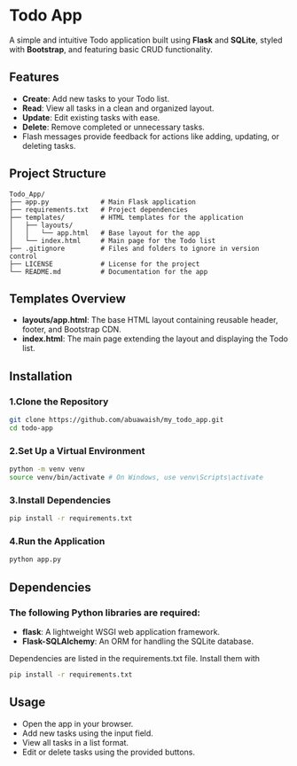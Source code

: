 # Todo App

A simple and intuitive Todo application built using **Flask** and **SQLite**, styled with **Bootstrap**, and featuring basic CRUD functionality.

## Features

- **Create**: Add new tasks to your Todo list.
- **Read**: View all tasks in a clean and organized layout.
- **Update**: Edit existing tasks with ease.
- **Delete**: Remove completed or unnecessary tasks.
- Flash messages provide feedback for actions like adding, updating, or deleting tasks.

## Project Structure

```plaintext
Todo_App/ 
├── app.py             # Main Flask application
├── requirements.txt   # Project dependencies
├── templates/         # HTML templates for the application
│   ├── layouts/
│   │   └── app.html   # Base layout for the app
│   └── index.html     # Main page for the Todo list
├── .gitignore         # Files and folders to ignore in version control
├── LICENSE            # License for the project
└── README.md          # Documentation for the app
```

## Templates Overview
- **layouts/app.html**: The base HTML layout containing reusable header, footer, and Bootstrap CDN.
- **index.html**: The main page extending the layout and displaying the Todo list.

## Installation
### 1.Clone the Repository
```bash
git clone https://github.com/abuawaish/my_todo_app.git
cd todo-app
```

### 2.Set Up a Virtual Environment
```bash
python -m venv venv
source venv/bin/activate # On Windows, use venv\Scripts\activate
```

### 3.Install Dependencies
```bash
pip install -r requirements.txt
```

### 4.Run the Application
```bash
python app.py
```

## Dependencies

### The following Python libraries are required:
- **flask**: A lightweight WSGI web application framework.
- **Flask-SQLAlchemy**: An ORM for handling the SQLite database.

Dependencies are listed in the requirements.txt file. Install them with
```bash
pip install -r requirements.txt
```

## Usage
- Open the app in your browser.
- Add new tasks using the input field.
- View all tasks in a list format.
- Edit or delete tasks using the provided buttons.